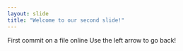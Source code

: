 ```yaml
---
layout: slide
title: "Welcome to our second slide!"
---
```

First commit on a file online
Use the left arrow to go back!
